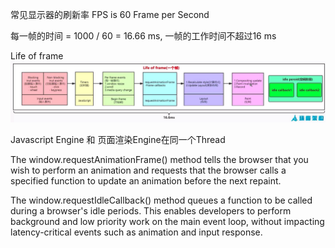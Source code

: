 
常见显示器的刷新率 FPS is 60 Frame per Second

每一帧的时间 = 1000 / 60 = 16.66 ms, 一帧的工作时间不超过16 ms

Life of frame
![](./_images/life-of-frame.png)

Javascript Engine 和 页面渲染Engine在同一个Thread


The window.requestAnimationFrame() method tells the browser that you wish to perform an animation and requests that the browser calls a specified function to update an animation before the next repaint.


The window.requestIdleCallback() method queues a function to be called during a browser's idle periods. 
This enables developers to perform background and low priority work on the main event loop, without impacting latency-critical events such as animation and input response.

